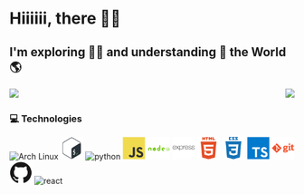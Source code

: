 # Hiiiiii, there 🖖👋

## I'm exploring 🕵️‍♀️ and understanding 🤔 the World 🌎

<div>
  <!--Stats-->
  <a href="https://github-readme-stats.vercel.app/api?username=marilira&show_icons=true&theme=radical">
    <img src="https://github-readme-stats.vercel.app/api?username=marilira&show_icons=true&theme=radical&count_private=true" />
  </a>
  <!--Languages-->
  <a href="https://github.com/marilira/github-readme-stats">
    <img align="right" src="https://github-readme-stats.vercel.app/api/top-langs/?username=marilira&theme=radical&layout=compact" />
  </a>
</div>

### 💻 Technologies
<p>
  <img src="https://user-images.githubusercontent.com/69325164/116326598-353ea700-a79b-11eb-8989-881ad1da6bad.png" alt="Arch Linux" width="40" height="40" />
  
  <img src="/Assets/icons/bash-original.svg" alt="bash" width="40" height="40"/>
  
  <img src="https://user-images.githubusercontent.com/69325164/116326935-0d037800-a79c-11eb-9782-4afe72ed6893.png" alt="python" width="40" height="40" />
  
  <img src="/Assets/icons/javascript-original.svg" alt="javascript" width="40" height="40" />
  
  <img src="/Assets/icons/nodejs.svg" alt="node.js" width="40" height="40" />
  
  <img src="/Assets/icons/express-original.svg" alt="express" width="40" height="40" />
  
  <img src="/Assets/icons/html5.svg" alt="html5" width="40" height="40" />
  
  <img src="/Assets/icons/css3.svg" alt="css3" width="40" height="40"/>
  
  <img src="/Assets/icons/typescript-original.svg" alt="typescript" width="40" height="40" />
  
  <img src="/Assets/icons/git.svg" alt="git" width="40" height="40" />
  
  <img src="/Assets/icons/github-original.svg" alt="github" width="40" height="40" />
  
  <img src="https://user-images.githubusercontent.com/69325164/116326823-c877dc80-a79b-11eb-8934-09d79a67e596.png" alt="react" width="6%" />
</p>

<!--
**marilira/marilira** is a ✨ _special_ ✨ repository because its `README.md` (this file) appears on your GitHub profile.

Here are some ideas to get you started:

- 🔭 I’m currently working on ...
- 🌱 I’m currently learning ...
- 👯 I’m looking to collaborate on ...
- 🤔 I’m looking for help with ...
- 💬 Ask me about ...
- 📫 How to reach me: ...
- 😄 Pronouns: ...
- ⚡ Fun fact: ...
-->
